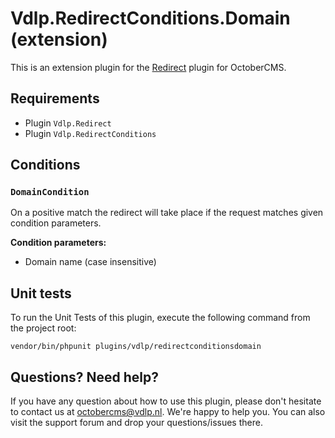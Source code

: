 # Vdlp.RedirectConditions.Domain (extension)

This is an extension plugin for the [Redirect](https://octobercms.com/plugin/vdlp-redirect) plugin for OctoberCMS.

## Requirements

- Plugin `Vdlp.Redirect`
- Plugin `Vdlp.RedirectConditions`

## Conditions

### `DomainCondition`

On a positive match the redirect will take place if the request matches given condition parameters.

**Condition parameters:**

* Domain name (case insensitive)

## Unit tests

To run the Unit Tests of this plugin, execute the following command from the project root: 

```
vendor/bin/phpunit plugins/vdlp/redirectconditionsdomain
```

## Questions? Need help?

If you have any question about how to use this plugin, please don't hesitate to contact us at octobercms@vdlp.nl. We're happy to help you. You can also visit the support forum and drop your questions/issues there.
